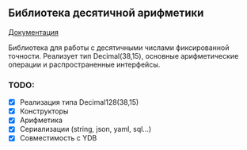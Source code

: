 ## Библиотека десятичной арифметики

[Документация](https://godoc.yandex-team.ru/pkg/a.yandex-team.ru/cloud/billing/go/pkg/decimal/)

Библиотека для работы с десятичными числами фиксированной точности.
Реализует тип Decimal(38,15), основные арифметические операции и распространенные интерфейсы.

### TODO:

- [x] Реализация типа Decimal128(38,15)
- [x] Конструкторы
- [x] Арифметика
- [x] Сериализации (string, json, yaml, sql...)
- [x] Совместимость с YDB
